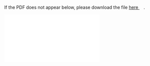 
If the PDF does not appear below, please download the file [here <img src="https://upload.wikimedia.org/wikipedia/commons/6/64/Icon_External_Link.png" width="13px"/>](../out/homework/Math%20Camp%202023%20Suggested%20Solutions%202.pdf).

<object data="../out/homework/Math%20Camp%202023%20Suggested%20Solutions%202.pdf" type="application/pdf" width="100%"  style="height:100vh" >
    <embed src="../out/homework/Math%20Camp%202023%20Suggested%20Solutions%202.pdf#pagemode=0&navpanes=0"></embed>
</object>
